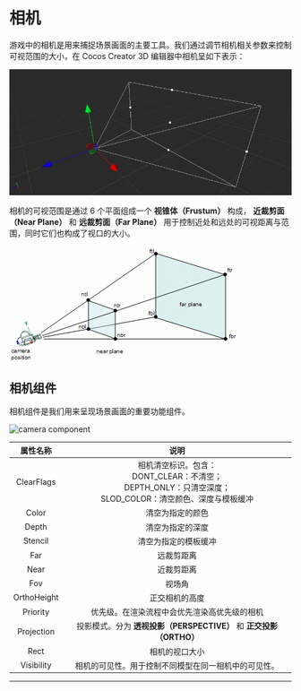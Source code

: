 # 相机

游戏中的相机是用来捕捉场景画面的主要工具。我们通过调节相机相关参数来控制可视范围的大小，在 Cocos Creator 3D 编辑器中相机呈如下表示：

![camera](camera/camera.jpg)

相机的可视范围是通过 6 个平面组成一个 **视锥体（Frustum）** 构成， **近裁剪面（Near Plane）** 和 **远裁剪面（Far Plane）** 用于控制近处和远处的可视距离与范围，同时它们也构成了视口的大小。

![camera view](camera/camera-view.gif)

## 相机组件

相机组件是我们用来呈现场景画面的重要功能组件。

![camera component](camera-comp.jpg)

| 属性名称 | 说明 |
|:-------:|:---:|
| ClearFlags | 相机清空标识。包含：<br>DONT_CLEAR：不清空；<br>DEPTH_ONLY：只清空深度；<br> SLOD_COLOR：清空颜色、深度与模板缓冲|
| Color | 清空为指定的颜色 |
| Depth | 清空为指定的深度 |
| Stencil | 清空为指定的模板缓冲 |
| Far | 远裁剪距离 |
| Near | 近裁剪距离 |
| Fov | 视场角 |
| OrthoHeight | 正交相机的高度 |
| Priority | 优先级。在渲染流程中会优先渲染高优先级的相机 |
| Projection | 投影模式。分为 **透视投影（PERSPECTIVE）** 和 **正交投影（ORTHO）** |
| Rect | 相机的视口大小 |
| Visibility | 相机的可见性。用于控制不同模型在同一相机中的可见性。 |

---